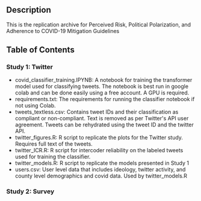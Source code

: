 # <COVID-19 Threat Perception Replication Archive>

## Description

This is the replication archive for Perceived Risk, Political Polarization, and Adherence to COVID-19 Mitigation Guidelines

## Table of Contents 

### Study 1: Twitter

- covid_classifier_training.IPYNB: A notebook for training the transformer model used for classifying tweets. The notebook is best run in google colab and can be done easily using a free account. A GPU is required.
- requirements.txt: The requirements for running the classifier notebook if not using Colab.
- tweets_textless.csv: Contains tweet IDs and their classification as compliant or non-compliant. Text is removed as per Twitter's API user agreement. Tweets can be rehydrated using the tweet ID and the twitter API.
- twitter_figures.R: R script to replicate the plots for the Twitter study. Requires full text of the tweets.
- twitter_ICR.R: R script for intercoder reliability on the labeled tweets used for training the classifier.
- twitter_models.R: R script to replicate the models presented in Study 1
- users.csv: User level data that includes ideology, twitter activity, and county level demographics and covid data. Used by twitter_models.R

### Study 2: Survey

